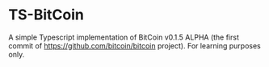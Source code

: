 # TS-BitCoin

A simple Typescript implementation of BitCoin v0.1.5 ALPHA (the first commit of https://github.com/bitcoin/bitcoin project). For learning purposes only.

